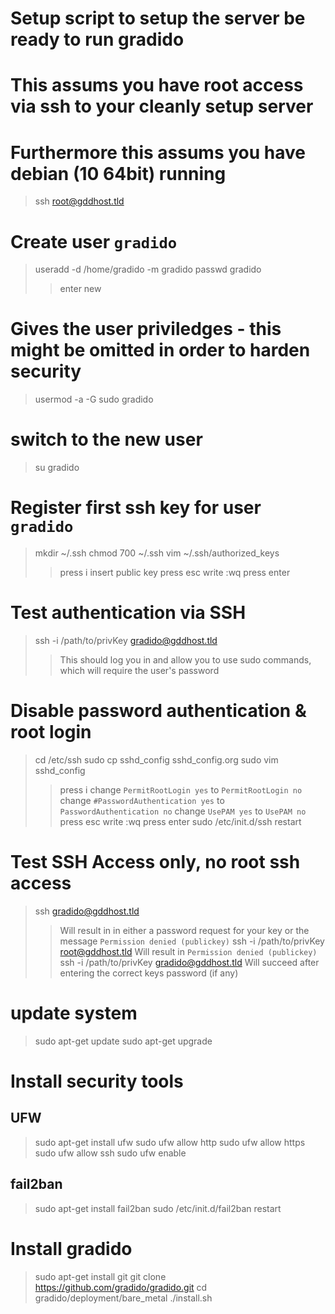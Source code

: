 # Setup script to setup the server be ready to run gradido
# This assums you have root access via ssh to your cleanly setup server
# Furthermore this assums you have debian (10 64bit) running

> ssh root@gddhost.tld

# Create user `gradido`
> useradd -d /home/gradido -m gradido
> passwd gradido
>> enter new

# Gives the user priviledges - this might be omitted in order to harden security 
> usermod -a -G sudo gradido

# switch to the new user
> su gradido

# Register first ssh key for user `gradido`
> mkdir ~/.ssh
> chmod 700 ~/.ssh
> vim ~/.ssh/authorized_keys
>> press i
>> insert public key
>> press esc
>> write :wq
>> press enter

# Test authentication via SSH
> ssh -i /path/to/privKey gradido@gddhost.tld
>> This should log you in and allow you to use sudo commands, which will require the user's password

# Disable password authentication & root login
> cd /etc/ssh
> sudo cp sshd_config sshd_config.org
> sudo vim sshd_config
>> press i
>> change `PermitRootLogin yes` to `PermitRootLogin no`
>> change `#PasswordAuthentication yes` to `PasswordAuthentication no`
>> change `UsePAM yes` to `UsePAM no`
>> press esc
>> write :wq
>> press enter
> sudo /etc/init.d/ssh restart

# Test SSH Access only, no root ssh access
> ssh gradido@gddhost.tld
>> Will result in in either a password request for your key or the message `Permission denied (publickey)`
> ssh -i /path/to/privKey root@gddhost.tld
>> Will result in `Permission denied (publickey)`
> ssh -i /path/to/privKey gradido@gddhost.tld
>> Will succeed after entering the correct keys password (if any)

# update system
> sudo apt-get update
> sudo apt-get upgrade

# Install security tools
## UFW
> sudo apt-get install ufw
> sudo ufw allow http
> sudo ufw allow https
> sudo ufw allow ssh
> sudo ufw enable

## fail2ban
> sudo apt-get install fail2ban
> sudo /etc/init.d/fail2ban restart

# Install gradido
> sudo apt-get install git
> git clone https://github.com/gradido/gradido.git
> cd gradido/deployment/bare_metal
> ./install.sh